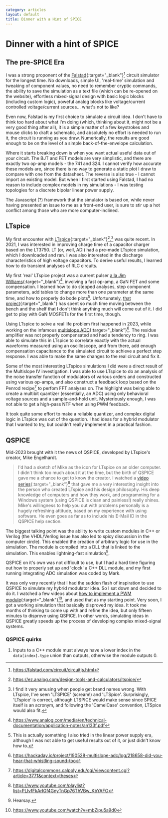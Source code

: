 ```yaml
---
category: articles
layout: default
title: Dinner with a Hint of SPICE
---
```


# Dinner with a hint of SPICE

## The pre-SPICE Era

<span id="dropcap">I</span> was a strong proponent of the [Falstad](https://falstad.com/circuit/circuitjs.html){:target="_blank"}[^1] circuit simulator for the longest time. No downloads, simple UI, 'real-time' simulation and tweaking of component values, no need to remember cryptic commands, the ability to save the simulation as a text file (which can be re-opened on the website), effortless mixed-signal design with basic logic blocks (including custom logic), poweful analog blocks like voltage/current controlled voltage/current sources... what's not to like?

Even now, Falstad is my first choice to simulate a circuit idea. I don't have to think too hard about what I'm doing (which, thinking about it, might not be a very good thing after all), it is a simple matter of a few keystrokes and mouse clicks to draft a schematic, and absolutely no effort is needed to run it, the circuit is running as you draw. Numerically, the results are good enough to be on the level of a simple back-of-the-envelope calculation.

Where it starts breaking down is when you want actual useful data out of your circuit. The BJT and FET models are very simplistic, and there are exactly two op-amp models - the 741 and 324. I cannot verify how accurate these models are, since there is no way to generate a static plot I draw to compare with one from the datasheet. The reverse is also true - I cannot import an existing model. But when I first started using Falstad, I had no reason to include complex models in my simulations - I was testing topologies for a discrete bipolar linear power supply.

The Javascript (?) framework that the simulator is based on, while never having presented an issue to me as a front-end user, is sure to stir up a hot conflict among those who are more computer-inclined.

## LTspice

My first encounter with [LTspice](https://ez.analog.com/design-tools-and-calculators/ltspice/){:target="_blank"}[^2],[^3] was quite recent. In 2021, I was interested in improving charge time of a capacitor charger based on the LT3750. LT (or, well, ADI) had a pre-made LTspice simulation, which I downloaded and ran. I was also interested in the discharge characteristics of high voltage capacitors. To derive useful results, I learned how to do transient analyses of RLC circuits.

My first 'real' LTspice project was a current pulser [a la Jim Williams](https://www.analog.com/media/en/technical-documentation/application-notes/an133f.pdf){:target="_blank"}[^4], involving a fast op-amp, a GaN FET and some compensation. I learned how to do stepped analyses, step component parameters, add tables to change more than one parameter at the same time, and how to properly do bode plots[^5]. Unfortunately, [that project](https://github.com/NNNILabs/Pulsed-Laser-Driver){:target="_blank"} has spent so much time moving between the bench and the shelf that I don't think anything much will come out of it. I did get to play with GaN MOSFETs for the first time, though.

Using LTspice to solve a real life problem first happened in 2023, while working on the infamous [multislope ADC](https://hackaday.io/project/190528-multislope-adc/log/218658-did-you-hear-that-whistling-sound-too){:target="_blank"}[^6]. The residue amplifier was not properly compensated and had a tendency to ring. I was able to simulate this in LTspice to correlate exactly with the actual waveforms measured using an oscilloscope, and from there, add enough compensation capacitance to the simulated circuit to achieve a perfect step response. I was able to make the same changes to the real circuit and fix it.

Some of the most interesting LTspice simulations I did were a direct result of the Multislope IV investigation. I was able to use LTspice to do an analysis of the noise transfer function of modulators of various orders and constructed using various op-amps, and also construct a feedback loop based on the Penrod recipe[^7] to perfom FFT analyses on. The highlight was being able to create a multibit quantizer (essentially, an ADC) using only behavioral voltage sources and a sample-and-hold unit. Mysteriously enough, I was not able to get a high-pass NTF when using PWM feedback.

It took quite some effort to make a reliable quantizer, and complex digital logic in LTspice was out of the question. I had ideas for a hybrid modulator that I wanted to try, but couldn't really implement in a practical fashion.

## QSPICE

Mid-2023 brought with it the news of QSPICE, developed by LTspice's creator, Mike Engelhardt.

> I'd had a sketch of Mike as the icon for LTspice on an older computer. I didn't think too much about it at the time, but the birth of QSPICE gave me a chance to get to know the creator. I watched a [video series](https://www.youtube.com/playlist?list=PLlvfFkArIGf4GnyTnGp76ThVBw_KbYAFO){:target="_blank"}[^8] that gave me a very interesting insight into the person who created LTspice and his design philosophy. His deep knowledge of computers and how they work, and programming for a Windows system (using QSPICE is clean and painless!) really shines. Mike's willingness to help you out with problems personally is a hugely refreshing attitude, based on my experience with using software. He even goes as far as to include his E-Mail ID in the QSPICE help section.

The biggest talking point was the ability to write custom modules in C++ or Verilog (the VHDL/Verilog issue has also led to spicy discussion in the computer circle). This enabled the creation of arbitrary logic for use in the simulation. The module is compiled into a DLL that is linked to the simulation. This enables lightning-fast simulation[^9].

QSPICE on it's own was not difficult to use, but I had a hard time figuring out how to properly set up and 'clock' a C++ DLL module, and my first running integrating ADC simulation was coded by Mark.

It was only very recently that I had the sudden flash of inspiration to use QSPICE to simulate my hybrid modulator idea. So I sat down and decided to do it. I watched a few videos about [how to implement a PWM module](https://www.youtube.com/watch?v=mbZipu5a9d0){:target="_blank"}[^10], and used that as my starting point. Very soon, I got a working simulation that basically disproved my idea. It took me months of thinking to come up with and refine the idea, but only fifteen minutes to disprove using QSPICE. In other words, simulating ideas in QSPICE greatly speeds up the process of developing complex mixed-signal systems.

### QSPICE quirks

1. Inputs to a C++ module must always have a lower index in the `data[index].type` union than outputs, otherwise the module outputs 0.

[^1]: https://falstad.com/circuit/circuitjs.html
[^2]: https://ez.analog.com/design-tools-and-calculators/ltspice/
[^3]: I find it very amusing when people get brand names wrong. With LTspice, I've seen 'LTSPICE' (scream!) and 'LTSpice'. Surprisingly, 'LTspice' is correct, although LTSPICE would make sense since SPICE itself is an acronym, and following the 'CamelCase' convention, LTSpice would also fit.
[^4]: https://www.analog.com/media/en/technical-documentation/application-notes/an133f.pdf
[^5]: This is actually something I also tried in the linear power supply era, although I was not able to get useful results out of it, or just didn't know how to.
[^6]: https://hackaday.io/project/190528-multislope-adc/log/218658-did-you-hear-that-whistling-sound-too
[^7]: https://digitalcommons.calpoly.edu/cgi/viewcontent.cgi?article=3771&context=theses
[^8]: https://www.youtube.com/playlist?list=PLlvfFkArIGf4GnyTnGp76ThVBw_KbYAFO
[^9]: Hearsay.
[^10]: https://www.youtube.com/watch?v=mbZipu5a9d0
